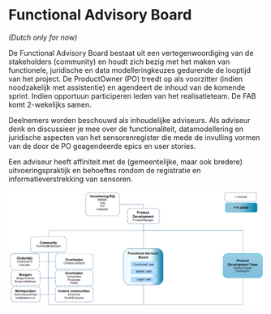 # Functional Advisory Board

_(Dutch only for now)_

De Functional Advisory Board bestaat uit een vertegenwoordiging van de stakeholders (community) en houdt zich bezig met het maken van functionele, juridische en data modelleringkeuzes gedurende de looptijd van het project. De ProductOwner (PO) treedt op als voorzitter (indien noodzakelijk met assistentie) en agendeert de inhoud van de komende sprint. Indien opportuun participeren leden van het realisatieteam. De FAB komt 2-wekelijks samen.  

Deelnemers worden beschouwd als inhoudelijke adviseurs. Als adviseur denk en discussieer je mee over de functionaliteit, datamodellering en juridische aspecten van het sensorenregister die mede de invulling vormen van de door de PO geagendeerde epics en user stories.

Een adviseur heeft affiniteit met de (gemeentelijke, maar ook bredere) uitvoeringspraktijk en behoeftes rondom de registratie en informatieverstrekking van sensoren. 

![Governance Structure (under construction)](../images/SensRNet-governance-structure-v0.1.png)
